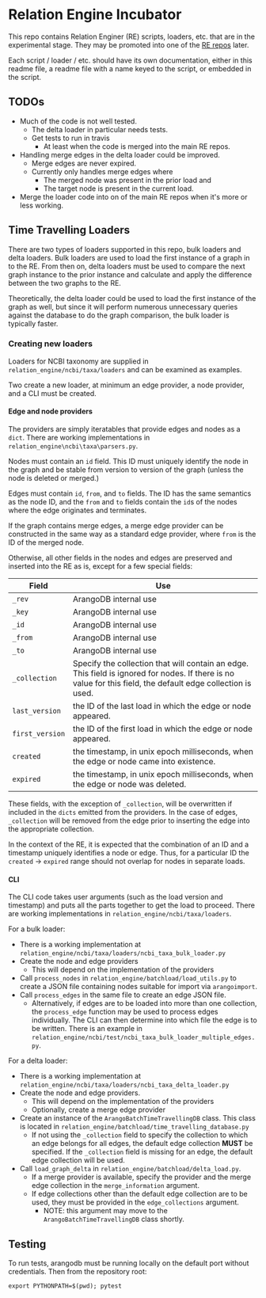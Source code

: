 # Relation Engine Incubator

This repo contains Relation Enginer (RE) scripts, loaders, etc. that are in the experimental stage.
They may be promoted into one of the [RE repos](https://kbase.github.io/) later.

Each script / loader / etc. should have its own documentation, either in this readme file,
a readme file with a name keyed to the script, or embedded in the script.

## TODOs

* Much of the code is not well tested.
  * The delta loader in particular needs tests.
  * Get tests to run in travis
    * At least when the code is merged into the main RE repos.
* Handling merge edges in the delta loader could be improved.
  * Merge edges are never expired.
  * Currently only handles merge edges where
    * The merged node was present in the prior load and
    * The target node is present in the current load.
* Merge the loader code into on of the main RE repos when it's more or less working.

## Time Travelling Loaders

There are two types of loaders supported in this repo, bulk loaders and delta loaders. Bulk loaders
are used to load the first instance of a graph in to the RE. From then on, delta loaders must be
used to compare the next graph instance to the prior instance and calculate and apply the
difference between the two graphs to the RE.

Theoretically, the delta loader could be used to load the first instance of the graph as well,
but since it will perform numerous unnecessary queries against the database to do the graph
comparison, the bulk loader is typically faster.

### Creating new loaders

Loaders for NCBI taxonomy are supplied in `relation_engine/ncbi/taxa/loaders` and can be examined
as examples.

Two create a new loader, at minimum an edge provider, a node provider, and a CLI must be
created.

#### Edge and node providers

The providers are simply iteratables that provide edges and nodes as a `dict`. There are working
implementations in `relation_engine\ncbi\taxa\parsers.py`.

Nodes must contain an `id` field. This ID must uniquely identify the node in the graph and
be stable from version to version of the graph (unless the node is deleted or merged.)

Edges must contain `id`, `from`, and `to` fields. The ID has the same semantics as the node ID,
and the `from` and `to` fields contain the `id`s of the nodes where the edge originates and
terminates.

If the graph contains merge edges, a merge edge provider can be constructed in the same way as a
standard edge provider, where `from` is the ID of the merged node.

Otherwise, all other fields in the nodes and edges are preserved and inserted into the RE as is,
except for a few special fields:

|Field|Use|
|-----|---|
|`_rev`|ArangoDB internal use|
|`_key`|ArangoDB internal use|
|`_id`|ArangoDB internal use|
|`_from`|ArangoDB internal use|
|`_to`|ArangoDB internal use|
|`_collection`|Specify the collection that will contain an edge. This field is ignored for nodes. If there is no value for this field, the default edge collection is used.|
|`last_version`| the ID of the last load in which the edge or node appeared.|
|`first_version`| the ID of the first load in which the edge or node appeared.|
|`created`| the timestamp, in unix epoch milliseconds, when the edge or node came into existence.|
|`expired`| the timestamp, in unix epoch milliseconds, when the edge or node was deleted.|

These fields, with the exception of `_collection`, will be overwritten if included in the `dicts`
emitted from the providers. In the case of edges, `_collection` will be removed from the edge
prior to inserting the edge into the appropriate collection.

In the context of the RE, it is expected that the combination of an ID and a timestamp uniquely
identifies a node or edge. Thus, for a particular ID the `created` -> `expired` range should not
overlap for nodes in separate loads.

#### CLI

The CLI code takes user arguments (such as the load version and timestamp) and puts all the parts
together to get the load to proceed. There are working implementations in `relation_engine/ncbi/taxa/loaders`.

For a bulk loader:
* There is a working implementation at `relation_engine/ncbi/taxa/loaders/ncbi_taxa_bulk_loader.py`
* Create the node and edge providers
  * This will depend on the implementation of the providers
* Call `process_nodes` in `relation_engine/batchload/load_utils.py` to create a JSON file
  containing nodes suitable for import via `arangoimport`.
* Call `process_edges` in the same file to create an edge JSON file.
  * Alternatively, if edges are to be loaded into more than one collection, the `process_edge`
    function may be used to process edges individually. The CLI can then determine into which
    file the edge is to be written. There is an example in `relation_engine/ncbi/test/ncbi_taxa_bulk_loader_multiple_edges.py`.

For a delta loader:
* There is a working implementation at
  `relation_engine/ncbi/taxa/loaders/ncbi_taxa_delta_loader.py`
* Create the node and edge providers.
  * This will depend on the implementation of the providers
  * Optionally, create a merge edge provider
* Create an instance of the `ArangoBatchTimeTravellingDB` class. This class is located in
  `relation_engine/batchload/time_travelling_database.py`
  * If not using the `_collection` field to specify the collection to which an edge belongs for
    all edges, the default edge collection **MUST** be specified. If the `_collection` field
    is missing for an edge, the default edge collection will be used.
* Call `load_graph_delta` in `relation_engine/batchload/delta_load.py`.
  * If a merge provider is available, specify the provider and the merge edge collection in the
    `merge_information` argument.
  * If edge collections other than the default edge collection are to be used, they must be
    provided in the `edge_collections` argument.
    * NOTE: this argument may move to the `ArangoBatchTimeTravellingDB` class shortly.


## Testing
To run tests, arangodb must be running locally on the default port without credentials.
Then from the repository root:
```
export PYTHONPATH=$(pwd); pytest
```